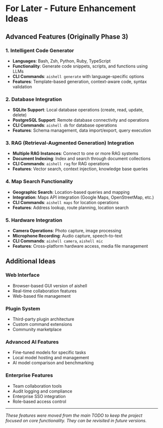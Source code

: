 # For Later - Future Enhancement Ideas

## Advanced Features (Originally Phase 3)

### 1. **Intelligent Code Generator**
- **Languages**: Bash, Zsh, Python, Ruby, TypeScript
- **Functionality**: Generate code snippets, scripts, and functions using LLMs
- **CLI Commands**: `aishell generate` with language-specific options
- **Features**: Template-based generation, context-aware code, syntax validation

### 2. **Database Integration**
- **SQLite Support**: Local database operations (create, read, update, delete)
- **PostgreSQL Support**: Remote database connectivity and operations
- **CLI Commands**: `aishell db` for database operations
- **Features**: Schema management, data import/export, query execution

### 3. **RAG (Retrieval-Augmented Generation) Integration**
- **Multiple RAG Instances**: Connect to one or more RAG systems
- **Document Indexing**: Index and search through document collections
- **CLI Commands**: `aishell rag` for RAG operations
- **Features**: Vector search, context injection, knowledge base queries

### 4. **Map Search Functionality**
- **Geographic Search**: Location-based queries and mapping
- **Integration**: Maps API integration (Google Maps, OpenStreetMap, etc.)
- **CLI Commands**: `aishell maps` for location operations
- **Features**: Address lookup, route planning, location search

### 5. **Hardware Integration**
- **Camera Operations**: Photo capture, image processing
- **Microphone Recording**: Audio capture, speech-to-text
- **CLI Commands**: `aishell camera`, `aishell mic`
- **Features**: Cross-platform hardware access, media file management

## Additional Ideas

### Web Interface
- Browser-based GUI version of aishell
- Real-time collaboration features
- Web-based file management

### Plugin System
- Third-party plugin architecture
- Custom command extensions
- Community marketplace

### Advanced AI Features
- Fine-tuned models for specific tasks
- Local model hosting and management
- AI model comparison and benchmarking

### Enterprise Features
- Team collaboration tools
- Audit logging and compliance
- Enterprise SSO integration
- Role-based access control

---

*These features were moved from the main TODO to keep the project focused on core functionality. They can be revisited in future versions.*